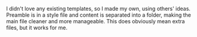 I didn't love any existing templates, so I made my own, using others' ideas. 
Preamble is in a style file and content is separated into a folder, 
making the main file cleaner and more manageable.
This does obviously mean extra files, but it works for me.

